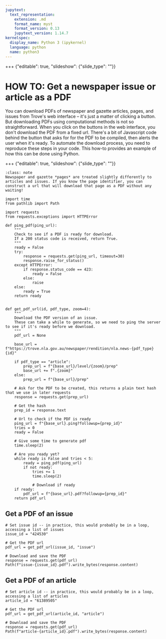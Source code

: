 ```yaml
---
jupytext:
  text_representation:
    extension: .md
    format_name: myst
    format_version: 0.13
    jupytext_version: 1.14.7
kernelspec:
  display_name: Python 3 (ipykernel)
  language: python
  name: python3
---
```


+++ {"editable": true, "slideshow": {"slide_type": ""}}

# HOW TO: Get a newspaper issue or article as a PDF

You can download PDFs of newspaper and gazette articles, pages, and issues from Trove's web interface – it's just a matter of clicking a button. But downloading PDFs using computational methods is not so straightforward. When you click on the buttons in the web interface, you don't download the PDF from a fixed url. There's a bit of Javascript code behind the button that asks for for the PDF to be compiled, then alerts the user when it's ready. To automate the download process, you need to reproduce these steps in your code. This how-to provides an example of how this can be done using Python.

+++ {"editable": true, "slideshow": {"slide_type": ""}}

```{admonition} But what about pages?
:class: note
Newspaper and gazette *pages* are treated slightly differently to articles and issues. If you know the page identifier, you can construct a url that will download that page as a PDF without any waiting!
```

```{code-cell} ipython3
import time
from pathlib import Path

import requests
from requests.exceptions import HTTPError
```

```{code-cell} ipython3
def ping_pdf(ping_url):
    """
    Check to see if a PDF is ready for download.
    If a 200 status code is received, return True.
    """
    ready = False
    try:
        response = requests.get(ping_url, timeout=30)
        response.raise_for_status()
    except HTTPError:
        if response.status_code == 423:
            ready = False
        else:
            raise
    else:
        ready = True
    return ready


def get_pdf_url(id, pdf_type, zoom=4):
    """
    Download the PDF version of an issue.
    These can take a while to generate, so we need to ping the server to see if it's ready before we download.
    """
    pdf_url = None

    base_url = f"https://trove.nla.gov.au/newspaper/rendition/nla.news-{pdf_type}{id}"

    if pdf_type == "article":
        prep_url = f"{base_url}/level/{zoom}/prep"
        base_url += f".{zoom}"
    else:
        prep_url = f"{base_url}/prep"

    # Ask for the PDF to be created, this returns a plain text hash that we use in later requests
    response = requests.get(prep_url)

    # Get the hash
    prep_id = response.text

    # Url to check if the PDF is ready
    ping_url = f"{base_url}.ping?followup={prep_id}"
    tries = 0
    ready = False

    # Give some time to generate pdf
    time.sleep(2)

    # Are you ready yet?
    while ready is False and tries < 5:
        ready = ping_pdf(ping_url)
        if not ready:
            tries += 1
            time.sleep(2)

            # Download if ready
    if ready:
        pdf_url = f"{base_url}.pdf?followup={prep_id}"
    return pdf_url
```

## Get a PDF of an issue

```{code-cell} ipython3
# Set issue id -- in practice, this would probably be in a loop, accessing a list of issues
issue_id = "424530"

# Get the PDF url
pdf_url = get_pdf_url(issue_id, "issue")

# Download and save the PDF
response = requests.get(pdf_url)
Path(f"issue-{issue_id}.pdf").write_bytes(response.content)
```

## Get a PDF of an article

```{code-cell} ipython3
# Set article id -- in practice, this would probably be in a loop, accessing a list of articles
article_id = "61389505"

# Get the PDF url
pdf_url = get_pdf_url(article_id, "article")

# Download and save the PDF
response = requests.get(pdf_url)
Path(f"article-{article_id}.pdf").write_bytes(response.content)
```
